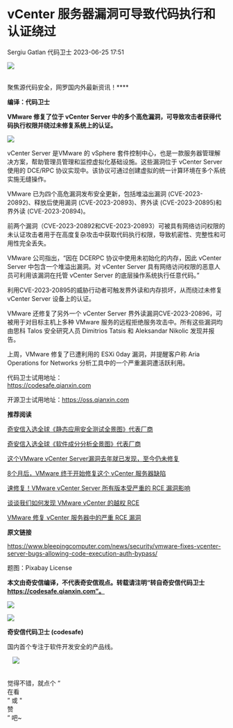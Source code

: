 #  vCenter 服务器漏洞可导致代码执行和认证绕过   
Sergiu Gatlan  代码卫士   2023-06-25 17:51  
  
![](https://mmbiz.qpic.cn/mmbiz_gif/Az5ZsrEic9ot90z9etZLlU7OTaPOdibteeibJMMmbwc29aJlDOmUicibIRoLdcuEQjtHQ2qjVtZBt0M5eVbYoQzlHiaw/640?wx_fmt=gif "")  
  
   
聚焦源代码安全，网罗国内外最新资讯！****  
  
**编译：代码卫士**  
  
**VMware 修复了位于 vCenter Server 中的多个高危漏洞，可导致攻击者获得代码执行权限并绕过未修复系统上的认证。**  
  
  
![](https://mmbiz.qpic.cn/mmbiz_png/oBANLWYScMRhKmAekLpadfATw9IOQlnwiabZmyr8o4VibLCoT9KKafiaAaiaic9Ov84R8zsHVGCK2AtfjDoqHl41XaA/640?wx_fmt=png "")  
  
  
vCenter Server 是VMware 的 vSphere 套件控制中心，也是一款服务器管理解决方案，帮助管理员管理和监控虚拟化基础设施。这些漏洞位于 vCenter Server 使用的 DCE/RPC 协议实现中。该协议可通过创建虚拟的统一计算环境在多个系统实施无缝操作。  
  
VMware 已为四个高危漏洞发布安全更新，包括堆溢出漏洞 (CVE-2023-20892)、释放后使用漏洞 (CVE-2023-20893)、界外读 (CVE-2023-20895)和界外读 (CVE-2023-20894)。  
  
前两个漏洞（CVE-2023-20892和CVE-2023-20893）可被具有网络访问权限的未认证攻击者用于在高度复杂攻击中获取代码执行权限，导致机密性、完整性和可用性完全丢失。  
  
VMware 公司指出，“因在 DCERPC 协议中使用未初始化的内存，因此 vCenter Server 中包含一个堆溢出漏洞。对 vCenter Server 具有网络访问权限的恶意人员可利用该漏洞在托管 vCenter Server 的底层操作系统执行任意代码。”  
  
利用CVE-2023-20895的威胁行动者可触发界外读和内存损坏，从而绕过未修复 vCenter Server 设备上的认证。  
  
VMware 还修复了另外一个 vCenter Server 界外读漏洞CVE-2023-20896，可被用于对目标主机上多种 VMware 服务的远程拒绝服务攻击中。所有这些漏洞均由思科 Talos 安全研究人员 Dimitrios Tatsis 和 Aleksandar Nikolic 发现并报告。  
  
上周，VMware 修复了已遭利用的 ESXi 0day 漏洞，并提醒客户称 Aria Operations for Networks 分析工具中的一个严重漏洞遭活跃利用。  
  
  
  
代码卫士试用地址：  
https://codesafe.qianxin.com  
  
开源卫士试用地址：https://oss.qianxin.com  
  
  
  
  
  
  
  
  
  
  
  
  
**推荐阅读**  
  
[奇安信入选全球《静态应用安全测试全景图》代表厂商](http://mp.weixin.qq.com/s?__biz=MzI2NTg4OTc5Nw==&mid=2247516678&idx=1&sn=5b9e480c386161b1e105f9818b2a5a3d&chksm=ea94b36cdde33a7a05cafa9918733669252a02611c222b02bc6e66cbb508ee3fbf748453ee7a&scene=21#wechat_redirect)  
  
  
[奇安信入选全球《软件成分分析全景图》代表厂商](http://mp.weixin.qq.com/s?__biz=MzI2NTg4OTc5Nw==&mid=2247515374&idx=1&sn=8b491039bc40f1e5d4e1b29d8c95f9e7&chksm=ea948d84dde30492f8a6c9953f69dbed1f483b6bc9b4480cab641fbc69459d46bab41cdc4859&scene=21#wechat_redirect)  
  
  
[这个VMware vCenter Server漏洞去年就已发现，至今仍未修复](http://mp.weixin.qq.com/s?__biz=MzI2NTg4OTc5Nw==&mid=2247514181&idx=2&sn=50c62919f4f010b5579d19ba752c7ba5&chksm=ea94892fdde30039043be2fb51e549c347507a0846cf9ad231e6e720f7794502b4dc46dd319c&scene=21#wechat_redirect)  
  
  
[8个月后，VMware 终于开始修复这个 vCenter 服务器缺陷](http://mp.weixin.qq.com/s?__biz=MzI2NTg4OTc5Nw==&mid=2247512863&idx=5&sn=1938d972de69614433bcc5f0a48a1213&chksm=ea948275dde30b631a6e7cdfc7519c716dc206f0bbdeee592dbeb111a91fdc0c0c728a6b46bb&scene=21#wechat_redirect)  
  
  
[速修复！VMware vCenter Server 所有版本受严重的 RCE 漏洞影响](http://mp.weixin.qq.com/s?__biz=MzI2NTg4OTc5Nw==&mid=2247504397&idx=1&sn=4736799052c59070bcb3fe62304da5cb&chksm=ea94e367dde36a710eb39e9ed751e13acb2e009f8503076fb312212384b4e2135e1868a46d1a&scene=21#wechat_redirect)  
  
  
[谈谈我们如何发现 VMware vCenter 的越权 RCE](http://mp.weixin.qq.com/s?__biz=MzI2NTg4OTc5Nw==&mid=2247501665&idx=1&sn=8fc16a9ed2e40bcad4be0c0f674d9b07&chksm=ea94f60bdde37f1dce831c3c209c2f85d06ab46da3736f4967d00e1bb4868ae61c0c1b2e0672&scene=21#wechat_redirect)  
  
  
[VMware 修复 vCenter 服务器中的严重 RCE 漏洞](http://mp.weixin.qq.com/s?__biz=MzI2NTg4OTc5Nw==&mid=2247501629&idx=1&sn=900516d323f0e188600549ae47c7baf4&chksm=ea94f657dde37f4140d649034e02fe85624dd670253119f1fe3ecb8a8d0330ba80e7f05c230b&scene=21#wechat_redirect)  
  
  
  
  
**原文链接**  
  
  
https://www.bleepingcomputer.com/news/security/vmware-fixes-vcenter-server-bugs-allowing-code-execution-auth-bypass/  
  
  
题图：Pixabay License  
  
  
**本文由奇安信编译，不代表奇安信观点。转载请注明“转自奇安信代码卫士 https://codesafe.qianxin.com”。**  
  
  
  
  
![](https://mmbiz.qpic.cn/mmbiz_jpg/oBANLWYScMSf7nNLWrJL6dkJp7RB8Kl4zxU9ibnQjuvo4VoZ5ic9Q91K3WshWzqEybcroVEOQpgYfx1uYgwJhlFQ/640?wx_fmt=jpeg "")  
  
![](https://mmbiz.qpic.cn/mmbiz_jpg/oBANLWYScMSN5sfviaCuvYQccJZlrr64sRlvcbdWjDic9mPQ8mBBFDCKP6VibiaNE1kDVuoIOiaIVRoTjSsSftGC8gw/640?wx_fmt=jpeg "")  
  
**奇安信代码卫士 (codesafe)**  
  
国内首个专注于软件开发安全的产品线。  
  
   ![](https://mmbiz.qpic.cn/mmbiz_gif/oBANLWYScMQ5iciaeKS21icDIWSVd0M9zEhicFK0rbCJOrgpc09iaH6nvqvsIdckDfxH2K4tu9CvPJgSf7XhGHJwVyQ/640?wx_fmt=gif "")  
  
   
觉得不错，就点个 “  
在看  
” 或 "  
赞  
” 吧~  
  
